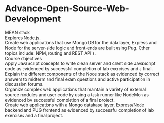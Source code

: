 # Advance-Open-Source-Web-Development
MEAN stack <br>
Explores Node.js. <br>
Create web applications that use Mongo DB for the data layer, Express and Node for the server-side logic and front-ends are built using Pug. Other topics include: NPM, routing and REST API's. <br>
Course objectives<br>
Apply JavaScript concepts to write clean server and client side JavaScript code as evidenced by successful completion of lab exercises and a final.<br>
Explain the different components of the Node stack as evidenced by correct answers to midterm and final exam questions and active participation in discussion forums.<br>
Organize complex web applications that maintain a variety of external source modules and user code by using a task runner like NodeMon as evidenced by successful completion of a final project.<br>
Create web applications with a Mongo database layer, Express/Node backend and PUG  frontend as evidenced by successful completion of lab exercises and a final project.<br>

